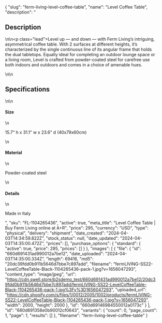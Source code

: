 {
  "slug": "ferm-living-level-coffee-table",
  "name": "Level Coffee Table",
  "description": "<h2>Description</h2>\n<!-- split -->\n<p class=\"lead\">Level up — and down — with Ferm Living’s intriguing, asymmetrical coffee table. With 2 surfaces at different heights, it’s characterized by the single continuous line of its angular frame that holds the dual tabletops. Equally ideal for completing an outdoor lounge space or a living room, Level is crafted from powder-coated steel for carefree use both indoors and outdoors and comes in a choice of amenable hues.</p>\n<!-- split -->\n<h2>Specifications</h2>\n<!-- split -->\n<h4>Size</h4>\n<p>15.7\" h x 31.1\" w x 23.6\" d (40x79x60cm)</p>\n<h4>Material</h4>\n<p>Powder-coated steel</p>\n<h4>Details</h4>\n<p>Made in Italy</p>",
  "sku": "FL-1104265436",
  "active": true,
  "meta_title": "Level Coffee Table | Buy Ferm Living online at A+R",
  "price": 295,
  "currency": "USD",
  "type": "physical",
  "delivery": "shipment",
  "date_created": "2024-04-03T14:34:59.822Z",
  "stock_status": null,
  "date_updated": "2024-04-03T14:35:00.472Z",
  "prices": [],
  "purchase_options": {
    "standard": {
      "active": true,
      "price": 295,
      "prices": []
    }
  },
  "images": [
    {
      "file": {
        "id": "660d691431ad990012a7be12",
        "date_uploaded": "2024-04-03T14:35:00.334Z",
        "length": 69416,
        "md5": "20dc39fdd0b911b5646d7bbe7c897add",
        "filename": "fermLIVING-SS22-LevelCoffeeTable-Black-1104265436-pack-1.jpg?v=1656047293",
        "content_type": "image/jpeg",
        "url": "https://cdn.swell.store/b2sdemo_test/660d691431ad990012a7be12/20dc39fdd0b911b5646d7bbe7c897add/fermLIVING-SS22-LevelCoffeeTable-Black-1104265436-pack-1.jpg%3Fv%3D1656047293",
        "uploaded_url": "https://cdn.shopify.com/s/files/1/0012/2005/1002/products/fermLIVING-SS22-LevelCoffeeTable-Black-1104265436-pack-1.jpg?v=1656047293",
        "width": 2000,
        "height": 2000
      },
      "id": "660d69146984550012a0173c"
    }
  ],
  "id": "660d691358e0b90012cf0643",
  "variants": {
    "count": 0,
    "page_count": 1,
    "page": 1,
    "results": []
  },
  "filename": "ferm-living-level-coffee-table"
}